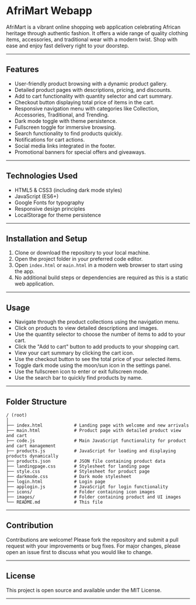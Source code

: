 # AfriMart Webapp

AfriMart is a vibrant online shopping web application celebrating African heritage through authentic fashion. It offers a wide range of quality clothing items, accessories, and traditional wear with a modern twist. Shop with ease and enjoy fast delivery right to your doorstep.

---

## Features

- User-friendly product browsing with a dynamic product gallery.
- Detailed product pages with descriptions, pricing, and discounts.
- Add to cart functionality with quantity selector and cart summary.
- Checkout button displaying total price of items in the cart.
- Responsive navigation menu with categories like Collection, Accessories, Traditional, and Trending.
- Dark mode toggle with theme persistence.
- Fullscreen toggle for immersive browsing.
- Search functionality to find products quickly.
- Notifications for cart actions.
- Social media links integrated in the footer.
- Promotional banners for special offers and giveaways.

---

## Technologies Used

- HTML5 & CSS3 (including dark mode styles)
- JavaScript (ES6+)
- Google Fonts for typography
- Responsive design principles
- LocalStorage for theme persistence

---

## Installation and Setup

1. Clone or download the repository to your local machine.
2. Open the project folder in your preferred code editor.
3. Open `index.html` or `main.html` in a modern web browser to start using the app.
4. No additional build steps or dependencies are required as this is a static web application.

---

## Usage

- Navigate through the product collections using the navigation menu.
- Click on products to view detailed descriptions and images.
- Use the quantity selector to choose the number of items to add to your cart.
- Click the "Add to cart" button to add products to your shopping cart.
- View your cart summary by clicking the cart icon.
- Use the checkout button to see the total price of your selected items.
- Toggle dark mode using the moon/sun icon in the settings panel.
- Use the fullscreen icon to enter or exit fullscreen mode.
- Use the search bar to quickly find products by name.

---

## Folder Structure

```
/ (root)
│
├── index.html            # Landing page with welcome and new arrivals
├── main.html             # Product page with detailed product view and cart
├── code.js               # Main JavaScript functionality for product and cart management
├── products.js           # JavaScript for loading and displaying products dynamically
├── products.json         # JSON file containing product data
├── landingpage.css       # Stylesheet for landing page
├── style.css             # Stylesheet for product page
├── darkmode.css          # Dark mode stylesheet
├── login.html            # Login page
├── applogin.js           # JavaScript for login functionality
├── icons/                # Folder containing icon images
├── images/               # Folder containing product and UI images
└── README.md             # This file
```

---

## Contribution

Contributions are welcome! Please fork the repository and submit a pull request with your improvements or bug fixes. For major changes, please open an issue first to discuss what you would like to change.

---

## License

This project is open source and available under the MIT License.

---
